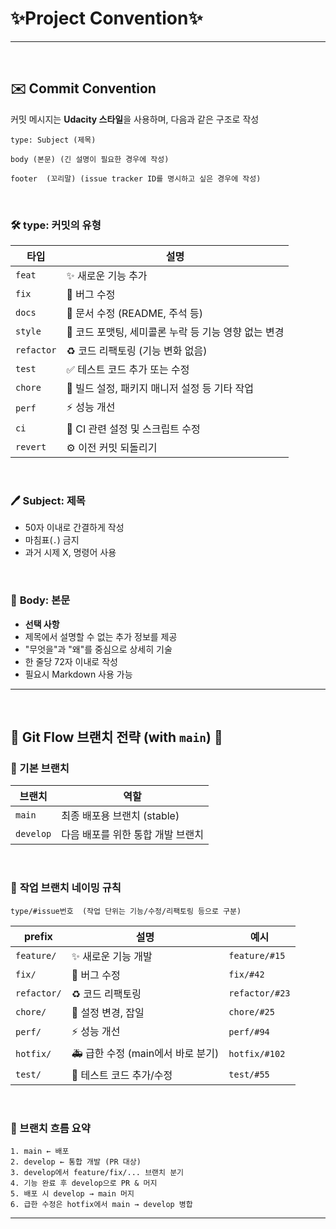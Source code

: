 # ✨Project Convention✨
---

<br>
 
## ✉️ Commit Convention

커밋 메시지는 **Udacity 스타일**을 사용하며, 다음과 같은 구조로 작성

```
type: Subject (제목)

body (본문) (긴 설명이 필요한 경우에 작성)

footer  (꼬리말) (issue tracker ID를 명시하고 싶은 경우에 작성)
```
<br>


### 🛠 **type**: 커밋의 유형

| 타입       | 설명                                           |
|------------|------------------------------------------------|
| `feat`     | ✨ 새로운 기능 추가                               |
| `fix`      | 🐛 버그 수정                                      |
| `docs`     | 📝 문서 수정 (README, 주석 등)                    |
| `style`    | 💄 코드 포맷팅, 세미콜론 누락 등 기능 영향 없는 변경 |
| `refactor` | ♻️ 코드 리팩토링 (기능 변화 없음)                |
| `test`     | ✅ 테스트 코드 추가 또는 수정                    |
| `chore`    | 🔧 빌드 설정, 패키지 매니저 설정 등 기타 작업     |
| `perf`     | ⚡ 성능 개선                                      |
| `ci`       | 🔄 CI 관련 설정 및 스크립트 수정                 |
| `revert`   | ⚙️ 이전 커밋 되돌리기                            |

<br>

### 🖊️ **Subject**: 제목

- 50자 이내로 간결하게 작성
- 마침표(`.`) 금지
- 과거 시제 X, 명령어 사용

<br>

### 📝 **Body**: 본문

- **선택 사항**
- 제목에서 설명할 수 없는 추가 정보를 제공
- "무엇을"과 "왜"를 중심으로 상세히 기술
- 한 줄당 72자 이내로 작성
- 필요시 Markdown 사용 가능


---
<br>


## 🌿 Git Flow 브랜치 전략 (with `main`) 🌿


### 🌴 기본 브랜치
| 브랜치 | 역할 |
|--------|------|
| `main`     | 최종 배포용 브랜치 (stable) |
| `develop`  | 다음 배포를 위한 통합 개발 브랜치 |

<br>

### 🌱 **작업 브랜치 네이밍 규칙**

```
type/#issue번호  (작업 단위는 기능/수정/리팩토링 등으로 구분)
``` 


| prefix       | 설명                         | 예시                              |
|--------------|------------------------------|-----------------------------------|
| `feature/`   | ✨ 새로운 기능 개발             | `feature/#15`           |
| `fix/`       | 🐛 버그 수정                    | `fix/#42`     |
| `refactor/`  | ♻️ 코드 리팩토링                | `refactor/#23`       |
| `chore/`     | 🔧 설정 변경, 잡일              | `chore/#25`        |
| `perf/`      | ⚡ 성능 개선                    | `perf/#94`        |
| `hotfix/`    | 🚑 급한 수정 (main에서 바로 분기) | `hotfix/#102`          |
| `test/`      | 🧪 테스트 코드 추가/수정        | `test/#55`    |

<br>

### 🚀 브랜치 흐름 요약

```text
1. main ← 배포
2. develop ← 통합 개발 (PR 대상)
3. develop에서 feature/fix/... 브랜치 분기
4. 기능 완료 후 develop으로 PR & 머지
5. 배포 시 develop → main 머지
6. 급한 수정은 hotfix에서 main → develop 병합
```

---